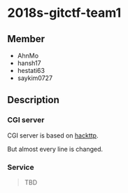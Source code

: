 # 2018s-gitctf-team1

## Member
- AhnMo
- hansh17
- hestati63
- saykim0727

## Description

### CGI server
CGI server is based on [hackttp](https://github.com/LeHack/hackttp).

But almost every line is changed.

### Service

> TBD
